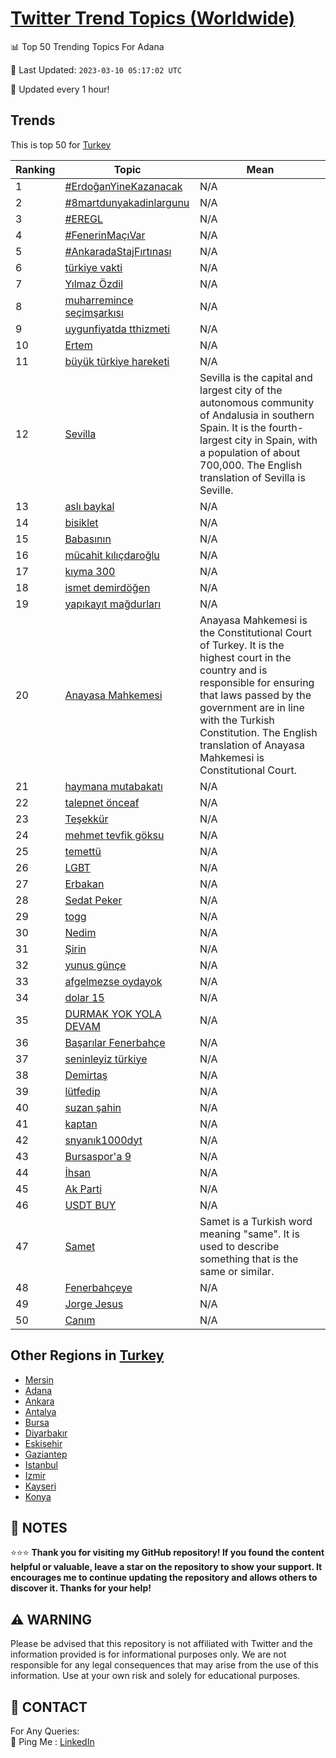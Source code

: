 [Twitter Trend Topics (Worldwide)](https://github.com/ErcinDedeoglu/Twitter-Trend-Topics)
==========


📊 Top 50 Trending Topics For Adana

📆 Last Updated: `2023-03-10 05:17:02 UTC`

🔧 Updated every 1 hour!


## Trends

This is top 50 for [Turkey](</Turkey>)

| Ranking | Topic | Mean |
| ------- | ------------ | ------------ |
| 1 | [#ErdoğanYineKazanacak](http://twitter.com/search?q=%23Erdo%c4%9fanYineKazanacak) | N/A |
| 2 | [#8martdunyakadinlargunu](http://twitter.com/search?q=%238martdunyakadinlargunu) | N/A |
| 3 | [#EREGL](http://twitter.com/search?q=%23EREGL) | N/A |
| 4 | [#FenerinMaçıVar](http://twitter.com/search?q=%23FenerinMa%c3%a7%c4%b1Var) | N/A |
| 5 | [#AnkaradaStajFırtınası](http://twitter.com/search?q=%23AnkaradaStajF%c4%b1rt%c4%b1nas%c4%b1) | N/A |
| 6 | [türkiye vakti](http://twitter.com/search?q=t%c3%bcrkiye+vakti) | N/A |
| 7 | [Yılmaz Özdil](http://twitter.com/search?q=Y%c4%b1lmaz+%c3%96zdil) | N/A |
| 8 | [muharremince seçimşarkısı](http://twitter.com/search?q=muharremince+se%c3%a7im%c5%9fark%c4%b1s%c4%b1) | N/A |
| 9 | [uygunfiyatda tthizmeti](http://twitter.com/search?q=uygunfiyatda+tthizmeti) | N/A |
| 10 | [Ertem](http://twitter.com/search?q=Ertem) | N/A |
| 11 | [büyük türkiye hareketi](http://twitter.com/search?q=b%c3%bcy%c3%bck+t%c3%bcrkiye+hareketi) | N/A |
| 12 | [Sevilla](http://twitter.com/search?q=Sevilla) | Sevilla is the capital and largest city of the autonomous community of Andalusia in southern Spain. It is the fourth-largest city in Spain, with a population of about 700,000. The English translation of Sevilla is Seville. |
| 13 | [aslı baykal](http://twitter.com/search?q=asl%c4%b1+baykal) | N/A |
| 14 | [bisiklet](http://twitter.com/search?q=bisiklet) | N/A |
| 15 | [Babasının](http://twitter.com/search?q=Babas%c4%b1n%c4%b1n) | N/A |
| 16 | [mücahit kılıçdaroğlu](http://twitter.com/search?q=m%c3%bccahit+k%c4%b1l%c4%b1%c3%a7daro%c4%9flu) | N/A |
| 17 | [kıyma 300](http://twitter.com/search?q=k%c4%b1yma+300) | N/A |
| 18 | [i̇smet demirdöğen](http://twitter.com/search?q=i%cc%87smet+demird%c3%b6%c4%9fen) | N/A |
| 19 | [yapıkayıt mağdurları](http://twitter.com/search?q=yap%c4%b1kay%c4%b1t+ma%c4%9fdurlar%c4%b1) | N/A |
| 20 | [Anayasa Mahkemesi](http://twitter.com/search?q=Anayasa+Mahkemesi) | Anayasa Mahkemesi is the Constitutional Court of Turkey. It is the highest court in the country and is responsible for ensuring that laws passed by the government are in line with the Turkish Constitution. The English translation of Anayasa Mahkemesi is Constitutional Court. |
| 21 | [haymana mutabakatı](http://twitter.com/search?q=haymana+mutabakat%c4%b1) | N/A |
| 22 | [talepnet önceaf](http://twitter.com/search?q=talepnet+%c3%b6nceaf) | N/A |
| 23 | [Teşekkür](http://twitter.com/search?q=Te%c5%9fekk%c3%bcr) | N/A |
| 24 | [mehmet tevfik göksu](http://twitter.com/search?q=mehmet+tevfik+g%c3%b6ksu) | N/A |
| 25 | [temettü](http://twitter.com/search?q=temett%c3%bc) | N/A |
| 26 | [LGBT](http://twitter.com/search?q=LGBT) | N/A |
| 27 | [Erbakan](http://twitter.com/search?q=Erbakan) | N/A |
| 28 | [Sedat Peker](http://twitter.com/search?q=Sedat+Peker) | N/A |
| 29 | [togg](http://twitter.com/search?q=togg) | N/A |
| 30 | [Nedim](http://twitter.com/search?q=Nedim) | N/A |
| 31 | [Şirin](http://twitter.com/search?q=%c5%9eirin) | N/A |
| 32 | [yunus günçe](http://twitter.com/search?q=yunus+g%c3%bcn%c3%a7e) | N/A |
| 33 | [afgelmezse oydayok](http://twitter.com/search?q=afgelmezse+oydayok) | N/A |
| 34 | [dolar 15](http://twitter.com/search?q=dolar+15) | N/A |
| 35 | [DURMAK YOK YOLA DEVAM](http://twitter.com/search?q=DURMAK+YOK+YOLA+DEVAM) | N/A |
| 36 | [Başarılar Fenerbahçe](http://twitter.com/search?q=Ba%c5%9far%c4%b1lar+Fenerbah%c3%a7e) | N/A |
| 37 | [seninleyiz türkiye](http://twitter.com/search?q=seninleyiz+t%c3%bcrkiye) | N/A |
| 38 | [Demirtaş](http://twitter.com/search?q=Demirta%c5%9f) | N/A |
| 39 | [lütfedip](http://twitter.com/search?q=l%c3%bctfedip) | N/A |
| 40 | [suzan şahin](http://twitter.com/search?q=suzan+%c5%9fahin) | N/A |
| 41 | [kaptan](http://twitter.com/search?q=kaptan) | N/A |
| 42 | [snyanık1000dyt](http://twitter.com/search?q=snyan%c4%b1k1000dyt) | N/A |
| 43 | [Bursaspor'a 9](http://twitter.com/search?q=Bursaspor%27a+9) | N/A |
| 44 | [İhsan](http://twitter.com/search?q=%c4%b0hsan) | N/A |
| 45 | [Ak Parti](http://twitter.com/search?q=Ak+Parti) | N/A |
| 46 | [USDT   BUY](http://twitter.com/search?q=USDT+++BUY) | N/A |
| 47 | [Samet](http://twitter.com/search?q=Samet) | Samet is a Turkish word meaning "same". It is used to describe something that is the same or similar. |
| 48 | [Fenerbahçeye](http://twitter.com/search?q=Fenerbah%c3%a7eye) | N/A |
| 49 | [Jorge Jesus](http://twitter.com/search?q=Jorge+Jesus) | N/A |
| 50 | [Canım](http://twitter.com/search?q=Can%c4%b1m) | N/A |



## Other Regions in [Turkey](</Turkey>)

* [Mersin](</Turkey/Mersin.md>)
* [Adana](</Turkey/Adana.md>)
* [Ankara](</Turkey/Ankara.md>)
* [Antalya](</Turkey/Antalya.md>)
* [Bursa](</Turkey/Bursa.md>)
* [Diyarbakır](</Turkey/Diyarbakır.md>)
* [Eskişehir](</Turkey/Eskişehir.md>)
* [Gaziantep](</Turkey/Gaziantep.md>)
* [Istanbul](</Turkey/Istanbul.md>)
* [Izmir](</Turkey/Izmir.md>)
* [Kayseri](</Turkey/Kayseri.md>)
* [Konya](</Turkey/Konya.md>)



## 📝 NOTES

⭐⭐⭐ **Thank you for visiting my GitHub repository! If you found the content helpful or valuable, leave a star on the repository to show your support. It encourages me to continue updating the repository and allows others to discover it. Thanks for your help!**


## ⚠️ WARNING

Please be advised that this repository is not affiliated with Twitter and the information provided is for informational purposes only. We are not responsible for any legal consequences that may arise from the use of this information. Use at your own risk and solely for educational purposes.


## 📨 CONTACT

 For Any Queries:  
            🏓 Ping Me : [LinkedIn](https://www.linkedin.com/in/ercindedeoglu/)
